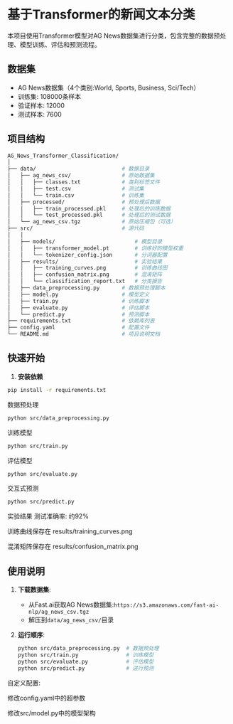 # 基于Transformer的新闻文本分类

本项目使用Transformer模型对AG News数据集进行分类，包含完整的数据预处理、模型训练、评估和预测流程。

## 数据集
- AG News数据集（4个类别:World, Sports, Business, Sci/Tech）
- 训练集: 108000条样本
- 验证样本: 12000
- 测试样本: 7600

## 项目结构
```bash
AG_News_Transformer_Classification/
│
├── data/                           # 数据目录
│   ├── ag_news_csv/                # 原始数据集
│   │   ├── classes.txt             # 类别标签文件
│   │   ├── test.csv                # 测试集
│   │   └── train.csv               # 训练集
│   ├── processed/                  # 预处理后数据
│   │   ├── train_processed.pkl     # 处理后的训练数据
│   │   └── test_processed.pkl      # 处理后的测试数据
│   └── ag_news_csv.tgz             # 原始压缩包（可选）
├── src/                            # 源代码
│   │
│   ├── models/                         # 模型目录
│   │   ├── transformer_model.pt        # 训练好的模型权重
│   │   └── tokenizer_config.json       # 分词器配置
│   ├── results/                        # 实验结果
│   │   ├── training_curves.png         # 训练曲线图
│   │   ├── confusion_matrix.png        # 混淆矩阵
│   │   └── classification_report.txt   # 分类报告
│   ├── data_preprocessing.py       # 数据预处理脚本
│   ├── model.py                    # 模型定义
│   ├── train.py                    # 训练脚本
│   ├── evaluate.py                 # 评估脚本
│   └── predict.py                  # 预测脚本
├── requirements.txt                # 依赖库列表
├── config.yaml                     # 配置文件
└── README.md                       # 项目说明文档
```

## 快速开始

1. **安装依赖**
```bash
pip install -r requirements.txt
```
数据预处理
```bash
python src/data_preprocessing.py
```
训练模型
```bash
python src/train.py
```
评估模型
```bash
python src/evaluate.py
```
交互式预测
```bash
python src/predict.py
```
实验结果
测试准确率: 约92%

训练曲线保存在 results/training_curves.png

混淆矩阵保存在 results/confusion_matrix.png



## 使用说明

1. **下载数据集**:
   - 从Fast.ai获取AG News数据集:`https://s3.amazonaws.com/fast-ai-nlp/ag_news_csv.tgz`
   - 解压到`data/ag_news_csv/`目录

2. **运行顺序**:
   ```bash
   python src/data_preprocessing.py  # 数据预处理
   python src/train.py               # 训练模型
   python src/evaluate.py            # 评估模型
   python src/predict.py             # 进行预测
自定义配置:

修改config.yaml中的超参数

修改src/model.py中的模型架构